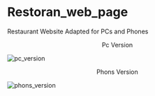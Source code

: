 # Restoran_web_page

Restaurant Website Adapted for PCs and Phones

<p align="center">Pc Version</p>

![pc_version](https://github.com/darkk03/Restoran_web_page/assets/89299212/21e0695f-c3aa-4dcb-824f-f1b042ff58ea)



<p align="center">Phons Version</p>


![phons_version](https://github.com/darkk03/Restoran_web_page/assets/89299212/20d29d94-079e-4a7b-8e76-b07f3fa07f39)
